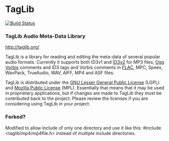 # TagLib

[![Build Status](https://travis-ci.org/taglib/taglib.svg?branch=master)](https://travis-ci.org/taglib/taglib)

### TagLib Audio Meta-Data Library

http://taglib.org/

TagLib is a library for reading and editing the meta-data of several
popular audio formats. Currently it supports both ID3v1 and [ID3v2][]
for MP3 files, [Ogg Vorbis][] comments and ID3 tags and Vorbis comments
in [FLAC][], MPC, Speex, WavPack, TrueAudio, WAV, AIFF, MP4 and ASF
files.

TagLib is distributed under the [GNU Lesser General Public License][]
(LGPL) and [Mozilla Public License][] (MPL). Essentially that means that
it may be used in proprietary applications, but if changes are made to
TagLib they must be contributed back to the project. Please review the
licenses if you are considering using TagLib in your project.

  [ID3v2]: http://www.id3.org 
  [Ogg Vorbis]: http://vorbis.com/
  [FLAC]: https://xiph.org/flac/
  [GNU Lesser General Public License]: http://www.gnu.org/licenses/lgpl.html
  [Mozilla Public License]: http://www.mozilla.org/MPL/MPL-1.1.html

### Forked?

Modified to allow include of only one directory and use it like this: #include <taglib/mp4/mp4file.h>
instead of multiple include directories.